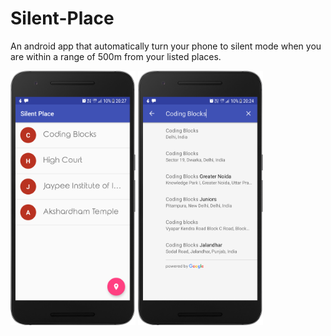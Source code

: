 # Silent-Place
An android app that automatically turn your phone to silent mode when you are within a range of 500m from your listed places.


<img src="https://github.com/NexFlare/Silent-Place/blob/master/mainactivity_screenshot.png" alt="alt text" width="200">

<img src="https://github.com/NexFlare/Silent-Place/blob/master/search_screenShot.png" alt="alt text" width="200">
